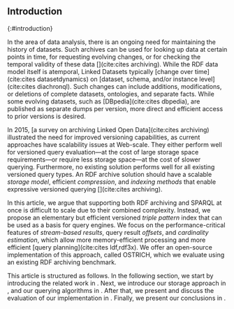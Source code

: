 ## Introduction
{:#introduction}

In the area of data analysis,
there is an ongoing need for maintaining the history of datasets.
Such archives can be used for looking up data at certain points in time,
for requesting evolving changes,
or for checking the temporal validity of these data [](cite:cites archiving).
While the RDF data model itself is atemporal,
Linked Datasets typically [change over time](cite:cites datasetdynamics) on
[dataset, schema, and/or instance level](cite:cites diachronql).
Such changes can include additions,
modifications, or deletions of complete datasets, ontologies, and separate facts.
While some evolving datasets, such as [DBpedia](cite:cites dbpedia),
are published as separate dumps per version,
more direct and efficient access to prior versions is desired.

In 2015, [a survey on archiving Linked Open Data](cite:cites archiving) illustrated the need for improved versioning capabilities,
as current approaches have scalability issues at Web-scale.
They either perform well for versioned query evaluation—at the cost of large storage space requirements—or
require less storage space—at the cost of slower querying.
Furthermore, no existing solution performs well for all existing versioned query types.
An RDF archive solution should have a scalable *storage model*,
efficient *compression*, and *indexing methods* that enable expressive versioned querying [](cite:cites archiving).

In this article,
we argue that supporting both RDF archiving and SPARQL at once is difficult to scale due to their combined complexity.
Instead, we propose an elementary but efficient versioned _triple pattern_ index that can be used as a basis for query engines.
We focus on the performance-critical features of _stream-based results_, query result _offsets_, and _cardinality estimation_,
which allow more memory-efficient processing and more efficient [query planning](cite:cites ldf,rdf3x).
We offer an open-source implementation of this approach, called OSTRICH,
which we evaluate using an existing RDF archiving benchmark.

This article is structured as follows.
In the following section, we start by introducing the related work in [](#related-work).
Next, we introduce our storage approach in [](#storage),
and our querying algorithms in [](#querying).
After that, we present and discuss the evaluation of our implementation in [](#evaluation).
Finally, we present our conclusions in [](#conclusions).
